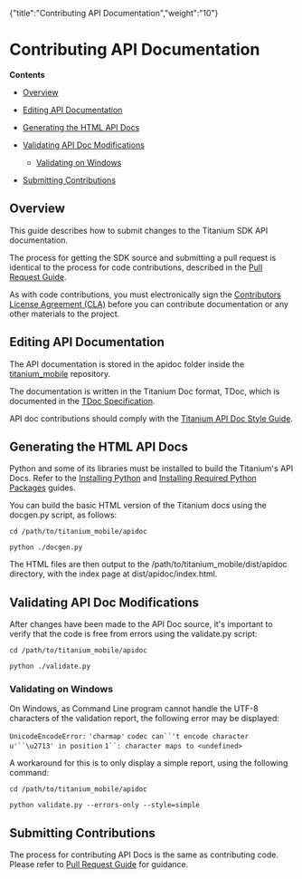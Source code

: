 {"title":"Contributing API Documentation","weight":"10"} 

# Contributing API Documentation

**Contents**

*   [Overview](#Overview)
    
*   [Editing API Documentation](#EditingAPIDocumentation)
    
*   [Generating the HTML API Docs](#GeneratingtheHTMLAPIDocs)
    
*   [Validating API Doc Modifications](#ValidatingAPIDocModifications)
    
    *   [Validating on Windows](#ValidatingonWindows)
        
*   [Submitting Contributions](#SubmittingContributions)
    

## Overview

This guide describes how to submit changes to the Titanium SDK API documentation.

The process for getting the SDK source and submitting a pull request is identical to the process for code contributions, described in the [Pull Request Guide](/docs/appc/Titanium_SDK/Titanium_SDK_Guide/Contributing_to_Titanium/Platform_Development/Pull_Request_Guide/).

As with code contributions, you must electronically sign the [Contributors License Agreement (CLA)](http://developer.appcelerator.com/cla) before you can contribute documentation or any other materials to the project.

## Editing API Documentation

The API documentation is stored in the apidoc folder inside the [titanium\_mobile](https://github.com/appcelerator/titanium_mobile) repository.

The documentation is written in the Titanium Doc format, TDoc, which is documented in the [TDoc Specification](/docs/appc/Titanium_SDK/Titanium_SDK_Guide/Contributing_to_Titanium/Platform_Development/Specs/TDoc_Specification/).

API doc contributions should comply with the [Titanium API Doc Style Guide](/docs/appc/Titanium_SDK/Titanium_SDK_Guide/Contributing_to_Titanium/Documentation/Titanium_API_Doc_Style_Guide/).

## Generating the HTML API Docs

Python and some of its libraries must be installed to build the Titanium's API Docs. Refer to the [Installing Python](/docs/appc/Titanium_SDK/Titanium_SDK_Getting_Started/Installation_and_Configuration/Installing_Titanium_Advanced_Tools/Installing_Python/) and [Installing Required Python Packages](/docs/appc/Titanium_SDK/Titanium_SDK_Getting_Started/Installation_and_Configuration/Installing_Titanium_Advanced_Tools/Installing_Required_Python_Packages/) guides.

You can build the basic HTML version of the Titanium docs using the docgen.py script, as follows:

`cd /path/to/titanium_mobile/apidoc`

`python ./docgen.py`

The HTML files are then output to the /path/to/titanium\_mobile/dist/apidoc directory, with the index page at dist/apidoc/index.html.

## Validating API Doc Modifications

After changes have been made to the API Doc source, it's important to verify that the code is free from errors using the validate.py script:

`cd /path/to/titanium_mobile/apidoc`

`python ./validate.py`

### Validating on Windows

On Windows, as Command Line program cannot handle the UTF-8 characters of the validation report, the following error may be displayed:

`UnicodeEncodeError:` `'charmap'` `codec can``'t encode character u'``\u2713' in position` `1``: character maps to <undefined>`

A workaround for this is to only display a simple report, using the following command:

`cd /path/to/titanium_mobile/apidoc`

`python validate.py --errors-only --style=simple`

## Submitting Contributions

The process for contributing API Docs is the same as contributing code. Please refer to [Pull Request Guide](/docs/appc/Titanium_SDK/Titanium_SDK_Guide/Contributing_to_Titanium/Platform_Development/Pull_Request_Guide/) for guidance.
